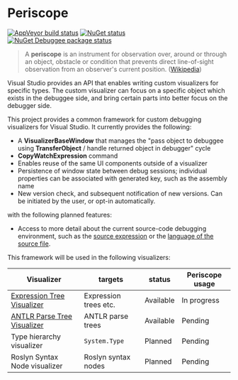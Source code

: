 # Periscope

[![AppVeyor build status](https://img.shields.io/appveyor/ci/zspitz/periscope?style=flat&max-age=86400)](https://ci.appveyor.com/project/zspitz/periscope) [![NuGet status](https://img.shields.io/nuget/v/periscope.svg?style=flat&max-age=86400)](https://www.nuget.org/packages/periscope/) [![NuGet Debuggee package status](https://img.shields.io/nuget/v/periscope.debuggee.svg?style=flat&max-age=86400)](https://www.nuget.org/packages/periscope.debuggee/) 

> A **periscope** is an instrument for observation over, around or through an object, obstacle or condition that prevents direct line-of-sight observation from an observer's current position. ([Wikipedia](https://en.wikipedia.org/wiki/Periscope))

Visual Studio provides an API that enables writing custom visualizers for specific types. The custom visualizer can focus on a specific object which exists in the debuggee side, and bring certain parts into better focus on the debugger side.

This project provides a common framework for custom debugging visualizers for Visual Studio. It currently provides the following:

* A **VisualizerBaseWindow** that manages the "pass object to debuggee using **TransferObject** / handle returned object in debugger" cycle
* **CopyWatchExpression** command
* Enables reuse of the same UI components outside of a visualizer
* Persistence of window state between debug sessions; individual properties can be associated with generated key, such as the assembly name
* New version check, and subsequent notification of new versions. Can be initiated by the user, or opt-in automatically.

with the following planned features:

* Access to more detail about the current source-code debugging environment, such as the [source expression](https://stackoverflow.com/questions/54749716/visualized-expression-in-custom-data-visualizer) or the [language of the source file](https://stackoverflow.com/questions/55954016/detect-source-language-at-runtime-from-within-debugging-visualizer).

This framework will be used in the following visualizers:

| Visualizer | targets | status | Periscope usage |
| --- | --- | --- | --- |
| [Expression Tree Visualizer](https://github.com/zspitz/ExpressionTreeVisualizer) | Expression trees etc. | Available | In progress |
| [ANTLR Parse Tree Visualizer](https://github.com/zspitz/ANTLR4ParseTreeVisualizer) | ANTLR parse trees | Available | Pending |
| Type hierarchy visualizer | `System.Type` | Planned | Pending |
| Roslyn Syntax Node visualizer | Roslyn syntax nodes | Planned | Pending |
